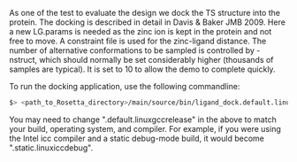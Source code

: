 As one of the test to evaluate the design we dock the TS structure into the protein.  The docking is described in detail in Davis & Baker JMB 2009.  Here a new LG.params is needed as the zinc ion is kept in the protein and not free to move.  A constraint file is used for the zinc-ligand distance.  The number of alternative conformations to be sampled is controlled by -nstruct, which should normally be set considerably higher (thousands of samples are typical). It is set to 10 to allow the demo to complete quickly.

To run the docking application, use the following commandline:

```bash
$> <path_to_Rosetta_directory>/main/source/bin/ligand_dock.default.linuxgccrelease @flags
```

You may need to change ".default.linuxgccrelease" in the above to match your build, operating system, and compiler.  For example, if you were using the Intel icc compiler and a static debug-mode build, it would become ".static.linuxiccdebug".

